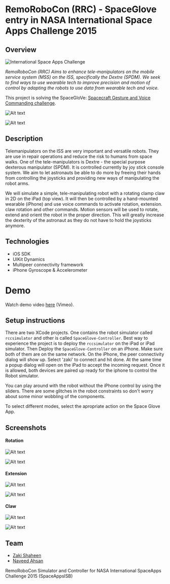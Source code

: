 # RemoRoboCon (RRC) - SpaceGlove entry in NASA International Space Apps Challenge 2015
## Overview
![International Space Apps Challenge](https://github.com/zakishaheen/spaceappsisb-rcc/blob/master/logo.png)

*RemoRoboCon (RRC) Aims to enhance tele-manipulators on the mobile service system (MSS) on the ISS, specifically the Dextre (SPDM). We seek to find ways to use wearable tech to improve precision and motion of control by adapting the robots to use data from wearable tech and voice.* 

This project is solving the SpaceGloVe: [Spacecraft Gesture and Voice Commanding challenge](https://2015.spaceappschallenge.org/challenge/spaceglove-spacecraft-gesture-and-voice-commanding/).


![Alt text](https://github.com/zakishaheen/spaceappsisb-rcc/blob/master/d1.jpg)

![Alt text](https://github.com/zakishaheen/spaceappsisb-rcc/blob/master/d2.jpg)

## Description
Telemanipulators on the ISS are very important and versatile robots. They are use in repair operations and reduce the risk to humans from space walks. One of the tele-manipulators is Dextre - the special purpose dexterous manipulator (SPDM). It is controlled currently by joy stick console system. We aim to let astronauts be able to do more by freeing their hands from controlling the joysticks and providing new ways of manipulating the robot arms.

We will simulate a simple, tele-manipulating robot with a rotating clamp claw in 2D on the iPad (top view). It will then be controlled by a hand-mounted wearable (iPhone) and use voice commands to activate rotation, extension. claw rotation and other commands. Motion sensors will be used to rotate, extend and orient the robot in the proper direction. This will greatly increase the dexterity of the astronaut as they do not have to hold the joysticks anymore.

## Technologies 
- iOS SDK
- UIKit Dynamics
- Multipeer connectivity framework
- iPhone Gyroscope & Accelerometer 

# Demo

Watch demo video [here](https://vimeo.com/124734540) (Vimeo). 

## Setup instructions
There are two XCode projects. One contains the robot simulator called `rccsimulator` and other is called `SpaceGlove-Controller`. Best way to experience the project is to deploy the `rccsimulator` on the iPad or iPad simulator. Then Deploy the `SpaceGlove-Controller` on an iPhone. Make sure both of them are on the same network. On the iPhone, the peer connectivity dialog will show up. Select 'zaki' to connect and hit done. At the same time a popup dialog will open on the iPad to accept the incoming request. Once it is allowed, both devices are paired up ready for the iphone to control the Robot simulator.

You can play around with the robot without the iPhone control by using the sliders. There are some glitches in the robot constraints so don't worry about some minor wobbling of the components. 

To select different modes, select the apropriate action on the Space Glove App.

## Screenshots

#### Rotation
![Alt text](https://github.com/zakishaheen/spaceappsisb-rcc/blob/master/s1.png)

![Alt text](https://github.com/zakishaheen/spaceappsisb-rcc/blob/master/r1.png)

#### Extension 
![Alt text](https://github.com/zakishaheen/spaceappsisb-rcc/blob/master/s2.png)

![Alt text](https://github.com/zakishaheen/spaceappsisb-rcc/blob/master/r2.png)

#### Claw
![Alt text](https://github.com/zakishaheen/spaceappsisb-rcc/blob/master/s3.png)

![Alt text](https://github.com/zakishaheen/spaceappsisb-rcc/blob/master/r3.png)



## Team
- [Zaki Shaheen](https://twitter.com/meetZaki)
- [Naveed Ahsan](https://pk.linkedin.com/in/aahsanali)



RemoRoboCon Simulator and Controller for NASA International SpaceApps Challenge 2015 (SpaceAppsISB)




